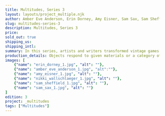 ```yaml
---
title: Multitudes, Series 3
layout: layouts/project_multiple.njk
author: Amber Eve Anderson, Erin Dorney, Amy Eisner, Sam Sax, Sam Sheffield, Nikki Wallschlaeger
slug: multitudes-series-3
description: Multitudes, Series 3
price:
sold_out: true
shipping_us: 
shipping_intl: 
summary: In this series, artists and writers transformed vintage games into a work of literary or visual art. 
production_details: Objects respond to given materials or a category of item which can vary by series.
images: [
    {"name": "erin_dorney_1.jpg", "alt": ""},
    {"name": "amber_eve_anderson_1.jpg", "alt":""},
    {"name": "amy_eisner_1.jpg", "alt": ""},
    {"name": "nikki_wallschlaeger_1.jpg", "alt": ""},
    {"name": "sam_sheffield_1.jpg", "alt": ""},
    {"name": "sam_sax_1.jpg", "alt": ""}
]
edition: 3
project: _multitudes
tags: ["Multitudes"]
---
```

